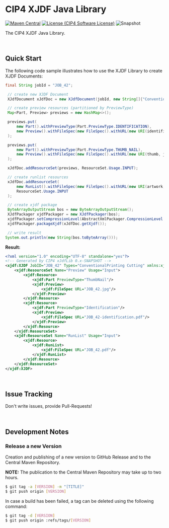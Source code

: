 # CIP4 XJDF Java Library
 [![Maven Central](https://maven-badges.herokuapp.com/maven-central/org.cip4.lib.xjdf/xJdfLib/badge.svg)](https://maven-badges.herokuapp.com/maven-central/org.cip4.lib.xjdf/xJdfLib) [![License (CIP4 Software License)](https://img.shields.io/badge/license-CIP4%20Software%20License-blue)](https://github.com/cip4/xJdfLib/blob/master/LICENSE.md) ![Snapshot](https://github.com/cip4/xJdfLib/workflows/Snapshot/badge.svg)
 
 The CIP4 XJDF Java Library.
 
 <br />
 
 ## Quick Start
 The following code sample illustrates how to use the XJDF Library to create XJDF Documents:

```java
final String jobId = "JOB_42";

 // create new XJDF Document
 XJdfDocument xJdfDoc = new XJdfDocument(jobId, new String[]{"ConventionalPrinting", "Cutting"});

 // create preview resources (partitioned by PreviewType)
 Map<Part, Preview> previews = new HashMap<>();

 previews.put(
     new Part().withPreviewType(Part.PreviewType.IDENTIFICATION),
     new Preview().withFileSpec(new FileSpec().withURL(new URI(identification, jobId + "-identification.pdf")))
 );

 previews.put(
     new Part().withPreviewType(Part.PreviewType.THUMB_NAIL),
     new Preview().withFileSpec(new FileSpec().withURL(new URI(thumb, jobId + ".jpg")))
 );

 xJdfDoc.addResourceSet(previews, ResourceSet.Usage.INPUT);

 // create runlist resources
 xJdfDoc.addResourceSet(
     new RunList().withFileSpec(new FileSpec().withURL(new URI(artwork, jobId + ".pdf"))),
     ResourceSet.Usage.INPUT
 );

 // create xjdf package
 ByteArrayOutputStream bos = new ByteArrayOutputStream();
 XJdfPackager xjdfPackager = new XJdfPackager(bos);
 xjdfPackager.setCompressionLevel(AbstractXmlPackager.CompressionLevel.DEFAULT_COMPRESSION); // optional
 xjdfPackager.packageXjdf(xJdfDoc.getXjdf());

 // write result
System.out.println(new String(bos.toByteArray()));
```
**Result:**
```xml
<?xml version="1.0" encoding="UTF-8" standalone="yes"?>
<!-- Generated by CIP4 xJdfLib 0.x-SNAPSHOT -->
<xjdf:XJDF JobID="JOB_42" Types="ConventionalPrinting Cutting" xmlns:xjdf="http://www.CIP4.org/JDFSchema_2_0">
    <xjdf:ResourceSet Name="Preview" Usage="Input">
        <xjdf:Resource>
            <xjdf:Part PreviewType="ThumbNail"/>
            <xjdf:Preview>
                <xjdf:FileSpec URL="JOB_42.jpg"/>
            </xjdf:Preview>
        </xjdf:Resource>
        <xjdf:Resource>
            <xjdf:Part PreviewType="Identification"/>
            <xjdf:Preview>
                <xjdf:FileSpec URL="JOB_42-identification.pdf"/>
            </xjdf:Preview>
        </xjdf:Resource>
    </xjdf:ResourceSet>
    <xjdf:ResourceSet Name="RunList" Usage="Input">
        <xjdf:Resource>
            <xjdf:RunList>
                <xjdf:FileSpec URL="JOB_42.pdf"/>
            </xjdf:RunList>
        </xjdf:Resource>
    </xjdf:ResourceSet>
</xjdf:XJDF>
```
 <br />
 
 ## Issue Tracking
Don't write issues, provide Pull-Requests!

<br />

## Development Notes
### Release a new Version
Creation and publishing of a new version to GitHub Release and to the Central Maven Repository. 

**NOTE:** The publication to the Central Maven Repository may take up to two hours.

```bash
$ git tag -a [VERSION] -m "[TITLE]"
$ git push origin [VERSION]
```

In case a build has been failed, a tag can be deleted using the following command:
```bash
$ git tag -d [VERSION]
$ git push origin :refs/tags/[VERSION]
```

